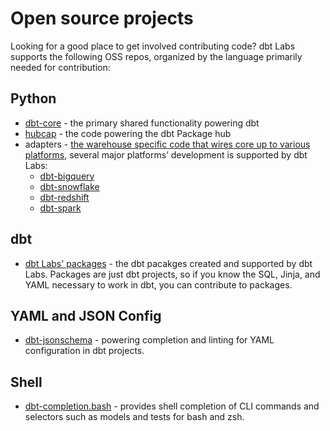 # Open source projects

Looking for a good place to get involved contributing code? dbt Labs supports the following OSS repos, organized by the language primarily needed for contribution:

## Python

- [dbt-core](https://github.com/dbt-labs/dbt-core/discussions) - the primary shared functionality powering dbt
- [hubcap](https://github.com/dbt-labs/hubcap) - the code powering the dbt Package hub
- adapters - [the warehouse specific code that wires core up to various platforms](https://docs.getdbt.com/docs/contributing/adapter-development/1-what-are-adapters), several major platforms’ development is supported by dbt Labs:
  - [dbt-bigquery](https://github.com/dbt-labs/dbt-bigquery)
  - [dbt-snowflake](https://github.com/dbt-labs/dbt-snowflake)
  - [dbt-redshift](https://github.com/dbt-labs/dbt-redshift)
  - [dbt-spark](https://github.com/dbt-labs/dbt-spark)

## dbt

- [dbt Labs' packages](https://hub.getdbt.com/dbt-labs/) - the dbt pacakges created and supported by dbt Labs. Packages are just dbt projects, so if you know the SQL, Jinja, and YAML necessary to work in dbt, you can contribute to packages.

## YAML and JSON Config

- [dbt-jsonschema](https://github.com/dbt-labs/dbt-jsonschema) - powering completion and linting for YAML configuration in dbt projects.

## Shell

- [dbt-completion.bash](https://github.com/dbt-labs/dbt-completion.bash) - provides shell completion of CLI commands and selectors such as models and tests for bash and zsh.
